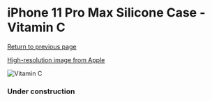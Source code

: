 # iPhone 11 Pro Max Silicone Case - Vitamin C

[Return to previous page](/iphone_11)

[High-resolution image from Apple](https://store.storeimages.cdn-apple.com/8756/as-images.apple.com/is/MY112?wid=4500&hei=4500&fmt=png)

<div style="width: 384px"><img src="/everyphone/MY112.png" alt="Vitamin C"></div>

### Under construction
